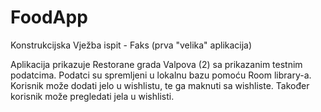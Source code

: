 # FoodApp
Konstrukcijska Vježba ispit - Faks (prva "velika" aplikacija)


Aplikacija prikazuje Restorane grada Valpova (2) sa prikazanim testnim podatcima.
Podatci su spremljeni u lokalnu bazu pomoću Room library-a.
Korisnik može dodati jelo u wishlistu, te ga maknuti sa wishliste.
Također korisnik može pregledati jela u wishlisti.
